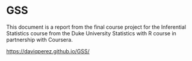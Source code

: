 # GSS
This document is a report from the final course project for the Inferential Statistics course from the Duke University Statistics with R course in partnership with Coursera.

https://daviqperez.github.io/GSS/
